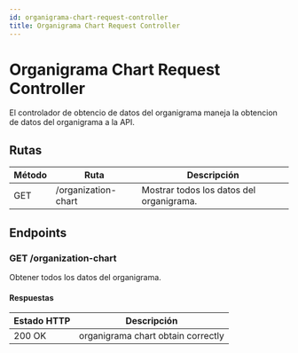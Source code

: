```yaml
---
id: organigrama-chart-request-controller
title: Organigrama Chart Request Controller
---
```


# Organigrama Chart Request Controller

El controlador de obtencio de datos del organigrama maneja la obtencion de datos del organigrama a la API.

## Rutas

| Método | Ruta                | Descripción                |
| ------ | ------------------- | -------------------------- |
| GET   | /organization-chart      | Mostrar todos los datos del organigrama.     |

## Endpoints

### GET /organization-chart

Obtener todos los datos del organigrama.


#### Respuestas

| Estado HTTP                  | Descripción                        |
| ---------------------------- | ---------------------------------- |
| 200 OK                       | 	organigrama chart obtain correctly |



